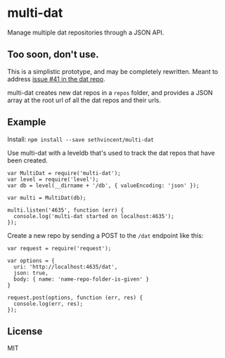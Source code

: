 # multi-dat

Manage multiple dat repositories through a JSON API.

## Too soon, don't use.

This is a simplistic prototype, and may be completely rewritten. Meant to address [issue #41 in the dat repo](https://github.com/maxogden/dat/issues/41).

multi-dat creates new dat repos in a `repos` folder, and provides a JSON array at the root url of all the dat repos and their urls.

## Example

Install: `npm install --save sethvincent/multi-dat`

Use multi-dat with a leveldb that's used to track the dat repos that have been created.

```
var MultiDat = require('multi-dat');
var level = require('level');
var db = level(__dirname + '/db', { valueEncoding: 'json' });

var multi = MultiDat(db);

multi.listen('4635', function (err) {
  console.log('multi-dat started on localhost:4635');
});
```

Create a new repo by sending a POST to the `/dat` endpoint like this:

```
var request = require('request');

var options = { 
  uri: 'http://localhost:4635/dat', 
  json: true, 
  body: { name: 'name-repo-folder-is-given' }
}

request.post(options, function (err, res) {
  console.log(err, res);
});

```

## License
MIT
